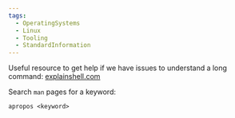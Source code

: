```yaml
---
tags:
  - OperatingSystems
  - Linux
  - Tooling
  - StandardInformation
---
```

Useful resource to get help if we have issues to understand a long command:
[explainshell.com](https://explainshell.com/)

Search `man` pages for a keyword:

```shell-session
apropos <keyword>
```
